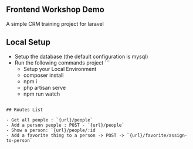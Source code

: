 ## Frontend Workshop Demo

A simple CRM training project for laravel

## Local Setup

- Setup the database (the default configuration is mysql)
- Run the following commands project ```
    - Setup your Local Environment
    - composer install
    - npm i
    - php artisan serve
    - npm run watch
```

## Routes List

- Get all people : `{url}/people`
- Add a person people : POST - `{url}/people`
- Show a person: `{url}/people/:id
- Add a favorite thing to a person -> POST -> `{url}/favorite/assign-to-person`


